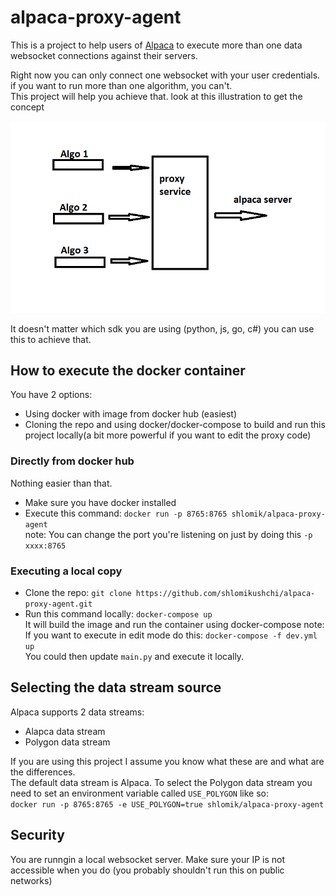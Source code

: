 # alpaca-proxy-agent
This is a project to help users of [Alpaca](https://alpaca.markets) to execute more than one data websocket connections against their servers.

Right now you can only connect one websocket with your user credentials. if you want to run more than one algorithm, you can't.<br>
This project will help you achieve that. look at this illustration to get the concept

![alt text](resources/concept.png)

It doesn't matter which sdk you are using (python, js, go, c#) you can use this to achieve that.

## How to execute the docker container
You have 2 options:
- Using docker with image from docker hub (easiest)
- Cloning the repo and using docker/docker-compose to build and run this project locally(a bit more powerful if you want to edit the proxy code)

 
### Directly from docker hub
Nothing easier than that.
- Make sure you have docker installed
- Execute this command: `docker run -p 8765:8765 shlomik/alpaca-proxy-agent`<br>
note: You can change the port you're listening on just by doing this `-p xxxx:8765`
### Executing a local copy
- Clone the repo: `git clone https://github.com/shlomikushchi/alpaca-proxy-agent.git`
- Run this command locally: `docker-compose up`<br>
  It will build the image and run the container using docker-compose
note: If you want to execute in edit mode do this: `docker-compose -f dev.yml up` <br>
You could then update `main.py` and execute it locally.

## Selecting the data stream source
Alpaca supports 2 data streams:
* Alapca data stream
* Polygon data stream<br>

If you are using this project I assume you know what these are and what are the differences.<br>
The default data stream is Alpaca. To select the Polygon data stream you need to set an environment variable called `USE_POLYGON` like so:<br>
`docker run -p 8765:8765 -e USE_POLYGON=true shlomik/alpaca-proxy-agent`<br>

## Security
You are runngin a local websocket server. Make sure your IP is not accessible when you do (you probably shouldn't run this on public networks)
  
